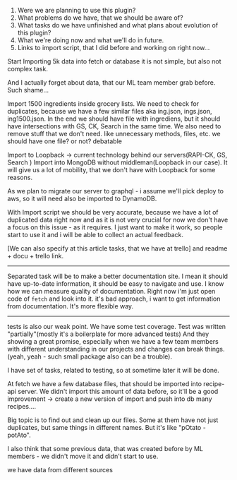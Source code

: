 1) Were we are planning to use this plugin?
2) What problems do we have, that we should be aware of?
3) What tasks do we have unfinished and what plans about evolution of this plugin?
4) What we're doing now and what we'll do in future.
5) Links to import script, that I did before and working on right now...


Start Importing 5k data into fetch or database it is not simple, but also not complex task.

And I actually forget about data, that our ML team member grab before. Such shame...

Import 1500 ingredients inside grocery lists. We need to check for duplicates, because
we have a few similar files aka ing.json, ings.json, ing1500.json.
In the end we should have file with ingrediens, but it should have intersections with GS, CK, Search in the same time.
We also need to remove stuff that we don't need. like unnecessary methods, files, etc. we should have one file? or not? debatable

Import to Loopback -> current technology behind our servers(RAPI-CK, GS, Search )
Import into MongoDB without middleman(Loopback in our case). 
It will give us a lot of mobility, that we don't have with Loopback for some reasons.

As we plan to migrate our server to graphql - i assume we'll pick deploy to aws, so it will need also 
be imported to DynamoDB.


With Import script we should be very accurate, because we have a lot of duplicated data right now and as it is not very crucial for now
we don't have a focus on this issue - as it requires. I just want to make it work, so people start to use it and i will be able to collect an actual feedback.

[We can also specify at this article tasks, that we have at trello] and readme + docu + trello link.

---

Separated task will be to make a better documentation site. I mean it should have up-to-date information, it should be easy to navigate and use.
I know how we can measure quality of documentation. Right now i'm just open code of `fetch` and look into it.
it's bad approach, i want to get information from documentation. It's more flexible way.

---

tests is also our weak point. We have some test coverage. Test was written "partially"(mostly it's a boilerplate for more advanced tests)
And they showing a great promise, especially when we have a few team members with different understanding in our projects and changes can break things.
(yeah, yeah - such small package also can be a trouble).

I have set of tasks, related to testing, so at sometime later it will be done.

At fetch we have a few database files, that should be imported into recipe-api server.
We didn't import this amount of data before, so it'll be a good improvement -> create a new version of import
and push into db many recipes....

Big topic is to find out and clean up our files. Some at them have not just duplicates, but same things in different names.
But it's like "pOtato - potAto".

I also think that some previous data, that was created before by ML members - we didn't move it and didn't start to use.

we have data from different sources


